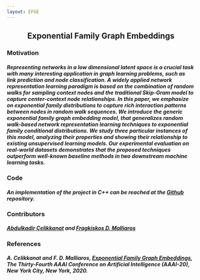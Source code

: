 ```yaml
---
layout: EFGE
---
```

## <center>Exponential Family Graph Embeddings</center>
### Motivation
##### Representing networks in a low dimensional latent space is a crucial task with many interesting application in graph learning problems, such as link prediction and node classification. A widely applied network representation learning paradigm is based on the combination of random walks for sampling context nodes and the traditional *Skip-Gram* model to capture center-context node relationships. In this paper, we emphasize on exponential family distributions to capture rich interaction patterns between nodes in random walk sequences. We introduce the generic *exponential family graph embedding* model, that generalizes random walk-based network representation learning techniques to exponential family conditional distributions. We study three particular instances of this model, analyzing their properties and showing their relationship to existing unsupervised learning models. Our experimental evaluation on real-world datasets demonstrates that the proposed techniques outperform well-known baseline methods in two downstream machine learning tasks.


### Code
##### An implementation of the project in C++ can be reached at the [Github](https://github.com/abdcelikkanat/EFGE) repository.

### Contributors
##### [Abdulkadir Çelikkanat](http://abdcelikkanat.github.io/) and [Fragkiskos D. Malliaros](http://fragkiskos.me)

### References
##### A. Celikkanat and F. D. Malliaros, [Exponential Family Graph Embeddings](https://arxiv.org), The Thirty-Fourth AAAI Conference on Artificial Intelligence (AAAI-20), New York City, New York, 2020.
